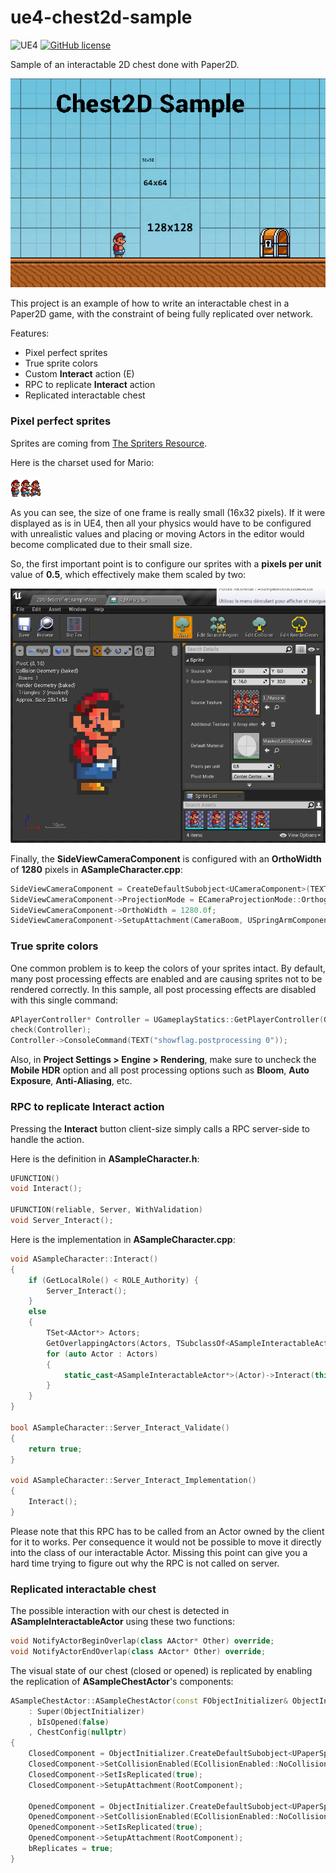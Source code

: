 # ue4-chest2d-sample

![UE4](https://img.shields.io/badge/UE4-4.25+-blue)
[![GitHub license](https://img.shields.io/badge/license-MIT-blue.svg)](https://raw.githubusercontent.com/Nauja/ue4-jetpack-sample/master/LICENSE)

Sample of an interactable 2D chest done with Paper2D.

![Preview](https://github.com/Nauja/ue4-chest2d-sample/raw/master/docs/preview.gif)

This project is an example of how to write an interactable chest in a Paper2D game, with the constraint of
being fully replicated over network.

Features:
  * Pixel perfect sprites
  * True sprite colors
  * Custom **Interact** action (E)
  * RPC to replicate **Interact** action
  * Replicated interactable chest

### Pixel perfect sprites

Sprites are coming from [The Spriters Resource](https://www.spriters-resource.com/).

Here is the charset used for Mario:

![Mario](https://github.com/Nauja/ue4-chest2d-sample/raw/master/Content/Mario/Textures/T_Mario.png)

As you can see, the size of one frame is really small (16x32 pixels). If it were displayed as is
in UE4, then all your physics would have to be configured with unrealistic values and placing or moving
Actors in the editor would become complicated due to their small size.

So, the first important point is to configure our sprites with a **pixels per unit** value of **0.5**, which effectively make them scaled by two:

![PixelsPerUnit](https://github.com/Nauja/ue4-chest2d-sample/raw/master/docs/pixelperfect_sprite.png)

Finally, the **SideViewCameraComponent** is configured with an **OrthoWidth** of **1280** pixels in **ASampleCharacter.cpp**:

```cpp
SideViewCameraComponent = CreateDefaultSubobject<UCameraComponent>(TEXT("SideViewCamera"));
SideViewCameraComponent->ProjectionMode = ECameraProjectionMode::Orthographic;
SideViewCameraComponent->OrthoWidth = 1280.0f;
SideViewCameraComponent->SetupAttachment(CameraBoom, USpringArmComponent::SocketName);
```

### True sprite colors

One common problem is to keep the colors of your sprites intact.
By default, many post processing effects are enabled and are causing sprites
not to be rendered correctly. In this sample, all post processing effects are disabled
with this single command:

```cpp
APlayerController* Controller = UGameplayStatics::GetPlayerController(GetWorld(), 0);
check(Controller);
Controller->ConsoleCommand(TEXT("showflag.postprocessing 0"));
```

Also, in **Project Settings > Engine > Rendering**, make sure to uncheck the **Mobile HDR** option and all post processing options such as **Bloom**, **Auto Exposure**, **Anti-Aliasing**, etc.

### RPC to replicate Interact action

Pressing the **Interact** button client-size simply calls a RPC server-side to handle the action.

Here is the definition in **ASampleCharacter.h**:

```cpp
UFUNCTION()
void Interact();

UFUNCTION(reliable, Server, WithValidation)
void Server_Interact();
```

Here is the implementation in **ASampleCharacter.cpp**:

```cpp
void ASampleCharacter::Interact()
{
    if (GetLocalRole() < ROLE_Authority) {
        Server_Interact();
    }
    else
    {
        TSet<AActor*> Actors;
        GetOverlappingActors(Actors, TSubclassOf<ASampleInteractableActor>());
        for (auto Actor : Actors)
        { 
            static_cast<ASampleInteractableActor*>(Actor)->Interact(this);
        }
    }
}

bool ASampleCharacter::Server_Interact_Validate()
{
    return true;
}

void ASampleCharacter::Server_Interact_Implementation()
{
    Interact();
}
```

Please note that this RPC has to be called from an Actor owned by the client for it to works.
Per consequence it would not be possible to move it directly into the class of our
interactable Actor. Missing this point can give you a hard time trying to figure out why
the RPC is not called on server.

### Replicated interactable chest

The possible interaction with our chest is detected in **ASampleInteractableActor** using these two functions:

```cpp
void NotifyActorBeginOverlap(class AActor* Other) override;
void NotifyActorEndOverlap(class AActor* Other) override;
```

The visual state of our chest (closed or opened) is replicated by enabling the replication of **ASampleChestActor**'s components:

```cpp
ASampleChestActor::ASampleChestActor(const FObjectInitializer& ObjectInitializer)
    : Super(ObjectInitializer)
    , bIsOpened(false)
    , ChestConfig(nullptr)
{
    ClosedComponent = ObjectInitializer.CreateDefaultSubobject<UPaperSpriteComponent>(this, ClosedSpriteComponentName);
    ClosedComponent->SetCollisionEnabled(ECollisionEnabled::NoCollision);
    ClosedComponent->SetIsReplicated(true);
    ClosedComponent->SetupAttachment(RootComponent);

    OpenedComponent = ObjectInitializer.CreateDefaultSubobject<UPaperSpriteComponent>(this, OpenedSpriteComponentName);
    OpenedComponent->SetCollisionEnabled(ECollisionEnabled::NoCollision);
    OpenedComponent->SetIsReplicated(true);
    OpenedComponent->SetupAttachment(RootComponent);
    bReplicates = true;
}
```
